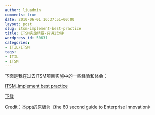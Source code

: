 ```yaml
---
author: liuadmin
comments: true
date: 2010-06-01 16:37:51+00:00
layout: post
slug: itsm-implement-best-practice
title: ITSM实施精要-只讲2分钟
wordpress_id: 50631
categories:
- ITIL/ITSM
tags:
- ITIL
- ITSM
---
```


下面是我在过去ITSM项目实施中的一些经验和体会：

[ITSM_implement best practice](http://cdn1.martinliu.cn/wp-content/uploads/2010/06/ITSM_implement.swf)

[下载](http://www.box.net/shared/rld8smakt1)

Credit：本ppt的原版为《the 60 second guide to Enterprise Innovation》
